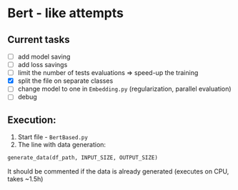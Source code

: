 # Bert - like attempts

## Current tasks
- [ ] add model saving 
- [ ] add loss savings
- [ ] limit the number of tests evaluations => speed-up the training
- [x] split the file on separate classes
- [ ] change model to one in `Embedding.py` (regularization, parallel evaluation)
- [ ] debug

## Execution:
1. Start file - `BertBased.py`
2. The line with data generation:

```python
generate_data(df_path, INPUT_SIZE, OUTPUT_SIZE)
```

It should be commented if the data is already generated (executes on CPU, takes ~1.5h)